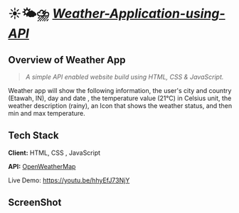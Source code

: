 # ☀️🌤⛈ [*_Weather-Application-using-API_*](https://khushi-purwar.github.io/Weather-Application-using-API/)
## Overview of Weather App

> _A simple API enabled website build using HTML, CSS & JavaScript._

Weather app will show the following information, the user's city and country (Etawah, IN), day and date , the temperature value (21°C) in Celsius unit,  the weather description (rainy), an Icon that shows the weather status, and then min and max temperature.

## Tech Stack

**Client:** HTML, CSS , JavaScript

**API:** [OpenWeatherMap](https://openweathermap.org/)

  
Live Demo: https://youtu.be/hhyEfJ73NjY

## ScreenShot
